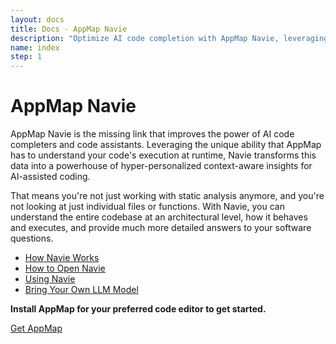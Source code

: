 ```yaml
---
layout: docs
title: Docs - AppMap Navie
description: "Optimize AI code completion with AppMap Navie, leveraging runtime code execution insights for hyper-personalized AI-assisted coding."
name: index
step: 1
---
```


# AppMap Navie

AppMap Navie is the missing link that improves the power of AI code completers and code assistants. Leveraging the unique ability that AppMap has to understand your code's execution at runtime, Navie transforms this data into a powerhouse of hyper-personalized context-aware insights for AI-assisted coding. 

That means you're not just working with static analysis anymore, and you're not looking at just individual files or functions. With Navie, you can understand the entire codebase at an architectural level, how it behaves and executes, and provide much more detailed answers to your software questions.

- [How Navie Works](/docs/navie/how-navie-works)
- [How to Open Navie](/docs/navie/how-to-open-navie)
- [Using Navie](/docs/navie/using-navie)
- [Bring Your Own LLM Model](/docs/navie/bring-your-own-model)

**Install AppMap for your preferred code editor to get started.**

<a class="btn btn-primary btn-lg" href="https://appmap.io/get-appmap">Get AppMap</a>
